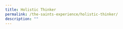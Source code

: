 ```yaml
---
title: Holistic Thinker
permalink: /the-saints-experience/holistic-thinker/
description: ""
---
```

